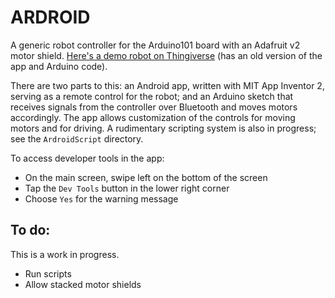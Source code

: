 # ARDROID
A generic robot controller for the Arduino101 board with an Adafruit v2 motor shield. [Here's a demo robot on Thingiverse](http://www.thingiverse.com/thing:1674749) (has an old version of the app and Arduino code).

There are two parts to this: an Android app, written with MIT App Inventor 2, serving as a remote control for the robot; and an Arduino sketch that receives signals from the controller over Bluetooth and moves motors accordingly. The app allows customization of the controls for moving motors and for driving. A rudimentary scripting system is also in progress; see the `ArdroidScript` directory.

To access developer tools in the app:
- On the main screen, swipe left on the bottom of the screen
- Tap the `Dev Tools` button in the lower right corner
- Choose `Yes` for the warning message

## To do:
This is a work in progress.
- Run scripts
- Allow stacked motor shields
